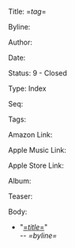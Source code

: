 <?nextrec?>
<?definegroup 1 "=$tag$=" ?>
<?ifendgroup 1 ?>
  
<?endif?>
<?ifnewgroup 1?>
<?output "../content/=$tag&f$=.md"?>
Title:  =$tag$=

Byline:

Author:

Date:

Status: 9 - Closed

Type:   Index

Seq:

Tags:

Amazon Link:

Apple Music Link:

Apple Store Link:

Album:

Teaser:

Body:

<?include "../theme-intros/=$tag&f$=.md" ?>

<?endif?>
* "[=$title$=](=$title&f$=.html)"  
    -- *=$byline$=*

<?loop?>
